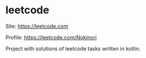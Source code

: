 # leetcode

Site: https://leetcode.com

Profile: https://leetcode.com/Nokinori

Project with solutions of leetcode tasks written in kotlin.